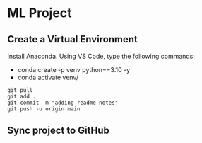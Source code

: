 # ML Project

## Create a Virtual Environment
Install Anaconda.
Using VS Code, type the following commands:

- conda create -p venv python==3.10 -y
- conda activate venv/

```
git pull
git add .
git commit -m "adding readme notes"
git push -u origin main
```

## Sync project to GitHub
